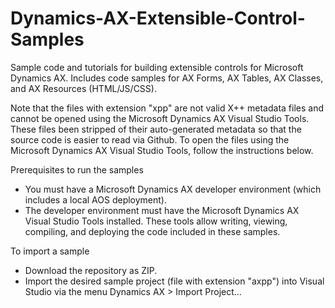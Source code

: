 # Dynamics-AX-Extensible-Control-Samples
Sample code and tutorials for building extensible controls for Microsoft Dynamics AX. Includes code samples for AX Forms, AX Tables, AX Classes, and AX Resources (HTML/JS/CSS).

Note that the files with extension "xpp" are not valid X++ metadata files and cannot be opened using the Microsoft Dynamics AX Visual Studio Tools. These files been stripped of their auto-generated metadata so that the source code is easier to read via Github. To open the files using the Microsoft Dynamics AX Visual Studio Tools, follow the instructions below.

Prerequisites to run the samples 
- You must have a Microsoft Dynamics AX developer environment (which includes a local AOS deployment). 
- The developer environment must have the Microsoft Dynamics AX Visual Studio Tools installed. These tools allow writing, viewing, compiling, and deploying the code included in these samples.

To import a sample
- Download the repository as ZIP.
- Import the desired sample project (file with extension "axpp") into Visual Studio via the menu Dynamics AX > Import Project...
